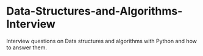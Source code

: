 # Data-Structures-and-Algorithms-Interview
Interview questions on Data structures and algorithms with Python and how to answer them.

